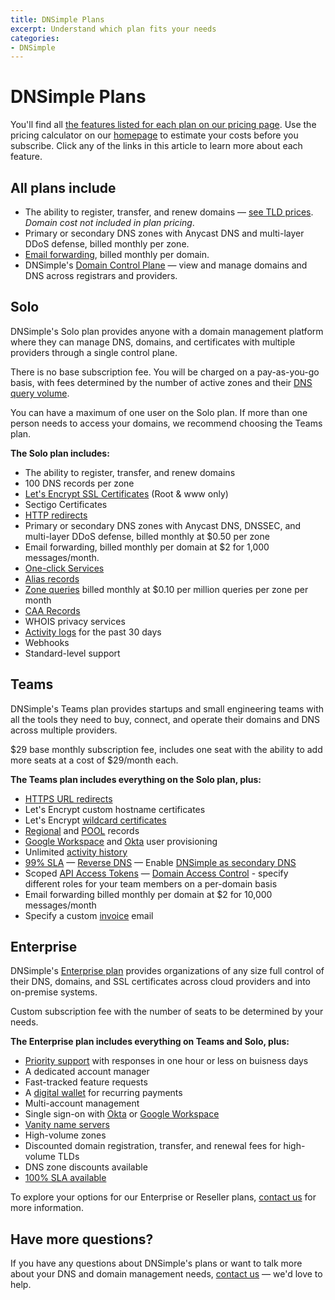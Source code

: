 ```yaml
---
title: DNSimple Plans
excerpt: Understand which plan fits your needs
categories:
- DNSimple
---
```


# DNSimple Plans

You'll find all [the features listed for each plan on our pricing page](https://dnsimple.com/pricing#features). Use the pricing calculator on our [homepage](https://dnsimple.com) to estimate your costs before you subscribe. Click any of the links in this article to learn more about each feature.

## All plans include

- The ability to register, transfer, and renew domains — [see TLD prices](https://dnsimple.com/tlds). *Domain cost not included in plan pricing*.
- Primary or secondary DNS zones with Anycast DNS and multi-layer DDoS defense, billed monthly per zone.
- [Email forwarding](https://support.dnsimple.com/articles/email-forwarding/), billed monthly per domain.
- DNSimple's [Domain Control Plane](https://dnsimple.com/products/domain-control-plane) — view and manage domains and DNS across registrars and providers.

## Solo

DNSimple's Solo plan provides anyone with a domain management platform where they can manage DNS, domains, and certificates with multiple providers through a single control plane.  

There is no base subscription fee. You will be charged on a pay-as-you-go basis, with fees determined by the number of active zones and their [DNS query volume](/articles/dns-query-limits). 

<info>
You can have a maximum of one user on the Solo plan. If more than one person needs to access your domains, we recommend choosing the Teams plan.
</info>

**The Solo plan includes:** 

- The ability to register, transfer, and renew domains
- 100 DNS records per zone
- [Let's Encrypt SSL Certificates](/articles/ordering-lets-encrypt-certificate/) (Root & www only)
- Sectigo Certificates
- [HTTP redirects](/articles/redirector/)
- Primary or secondary DNS zones with Anycast DNS, DNSSEC, and multi-layer DDoS defense, billed monthly at $0.50 per zone
- Email forwarding, billed monthly per domain at $2 for 1,000 messages/month. 
- [One-click Services](/articles/services/)
- [Alias records](/articles/alias-record/)
- [Zone queries](/articles/dns-query-limits/) billed monthly at $0.10 per million queries per zone per month
- [CAA Records](/articles/caa-record/)
- WHOIS privacy services 
- [Activity logs](/articles/activity-tracking/) for the past 30 days
- Webhooks
- Standard-level support
  
## Teams

DNSimple's Teams plan provides startups and small engineering teams with all the tools they need to buy, connect, and operate their domains and DNS across multiple providers.

$29 base monthly subscription fee, includes one seat with the ability to add more seats at a cost of $29/month each.

**The Teams plan includes everything on the Solo plan, plus:** 

- [HTTPS URL redirects](/articles/redirector/)
- Let's Encrypt custom hostname certificates
- Let's Encrypt [wildcard certificates](/articles/ordering-wildcard-certificate/)
- [Regional](/articles/regional-records/) and [POOL](/articles/pool-record/) records
- [Google Workspace](/articles/google-identity-provider/) and [Okta](/articles/okta-identity-provider/) user provisioning
- Unlimited [activity history](/articles/activity-tracking/)
- [99% SLA](https://dnsimple.com/service-level-agreement)
— [Reverse DNS](/articles/reverse-dns/)
— Enable [DNSimple as secondary DNS](/articles/secondary-dns-dnsimple-as-secondary/)
- Scoped [API Access Tokens](/articles/api-access-token/)
— [Domain Access Control](/articles/domain-access-control/) - specify different roles for your team members on a per-domain basis
- Email forwarding billed monthly per domain at $2 for 10,000 messages/month
- Specify a custom [invoice](/articles/understanding-invoice/) email

## Enterprise

DNSimple's [Enterprise plan](https://dnsimple.com/enterprises) provides organizations of any size full control of their DNS, domains, and SSL certificates across cloud providers and into on-premise systems.

Custom subscription fee with the number of seats to be determined by your needs.

**The Enterprise plan includes everything on Teams and Solo, plus:** 

- [Priority support](/articles/dnsimple-support/#how-do-i-get-priority-support) with responses in one hour or less on buisness days
- A dedicated account manager
- Fast-tracked feature requests
- A [digital wallet](/articles/wallet-replenishment/) for recurring payments
- Multi-account management
- Single sign-on with [Okta](/articles/okta-identity-provider/) or [Google Workspace](/articles/google-identity-provider/)
- [Vanity name servers](/articles/vanity-nameservers/)
- High-volume zones
- Discounted domain registration, transfer, and renewal fees for high-volume TLDs
- DNS zone discounts available
- [100% SLA available](https://dnsimple.com/service-level-agreement)

To explore your options for our Enterprise or Reseller plans, [contact us](https://dnsimple.com/sales) for more information.

## Have more questions?

If you have any questions about DNSimple's plans or want to talk more about your DNS and domain management needs, [contact us](https://dnsimple.com/feedback) — we'd love to help.
